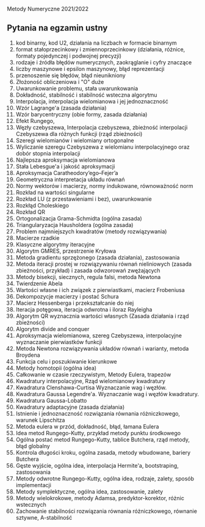 Metody Numeryczne 2021/2022

## Pytania na egzamin ustny

1. kod binarny, kod U2, działania na liczbach w formacie binarnym
2. format stałoprzecinkowy i zmiennoprzecinkowy (działania, różnice, formaty pojedynczej i podwojnej precyzji)
3. rodzaje i źródła błędów numerycznych, zaokrąglanie i cyfry znaczące
4. liczby maszynowe i epsilon maszynowy, błąd reprezentacji
5. przenoszenie się błędów, błąd nieunikniony
6. Złożoność obliczeniowa i "O" duże
7. Uwarunkowanie problemu, stała uwarunkowania
8. Dokładność,  stabilność  i stabilność wsteczna algorytmu
9.  Interpolacja, interpolacja wielomianowa i jej jednoznaczność
10. Wzór Lagrange'a (zasada działania)
11. Wzór barycentryczny (obie formy, zasada działania)
12. Efekt Rungego, 
14. Węzły czebyszewa, Interpolacja czebyszewa, zbieżność interpolacji Czebyszewa dla różnych funkcji (rząd zbieżności)
17. Szeregi wielomianów i wielomiany ortogonalne
19. Wyliczanie szeregu Czebyszewa z wielomianu interpolacyjnego oraz dobór stopnia interpolacji
20. Najlepsza aproksymacja wielomianowa
21. Stała Lebesgue'a i jakość aproksymacji
22. Aproksymacja Caratheodory’ego–Fejer’a
23. Geometryczna interpretacja układu równań
24. Normy wektorów i macierzy, normy indukowane, równoważność norm
25. Rozkład na wartości singularne
27. Rozkład LU (z przestawieniami i bez), uwarunkowanie
28. Rozkłąd Choleskiego
29. Rozkład QR
30. Ortogonalizacja Grama-Schmidta (ogólna zasada)
31. Triangularyzacja Hausholdera (ogólna zasada)
32. Problem najmniejszych kwadratów (metody rozwiązywania)
33. Macierze rzadkie 
34. Klasyczne algorytmy iteracyjne
35. Algorytm GMRES, przestrzenie Kryłowa
36. Metoda gradientu sprzężonego (zasada działania), zastosowania
37. Metoda iteracji prostej w rozwiązywaniu równań nieliniowych (zasada zbieżności, przykład) i zasada odwzorowań zwężających
38. Metody bisekcji, siecznych, regula falsi, metoda Newtona
39. Twierdzenie Abela
40. Wartości własne i ich związek z pierwiastkami, macierz Frobeniusa
41. Dekompozycje macierzy i postać Schura
42. Macierz Hessenberga i przekształcanie do niej
43. Iteracja potęgowa, iteracja odwrotna i iloraz Rayleigha 
44. Algorytm QR wyznacznia wartości własnych (Zasada działania i rząd zbieżności)
45. Algorytm divide and conquer
46. Aproksymacja wielomianowa, szereg Czebyszewa, interpolacyjne wyznaczanie pierwiastków funkcji
47. Metoda Newtona rozwiązywania układów równań i warianty, metoda Broydena
50. Funkcja celu i poszukiwanie kierunkowe
51. Metody homotopii (ogólna idea)
52. Całkowanie w czasie rzeczywistym, Metody Eulera, trapezów
53. Kwadratury interpolacyjne, Rząd wielomianowy kwadratury
54. Kwadratura Clenshawa-Curtisa Wyznaczanie wag i węzłów.
55. Kwadratura Gaussa Legendre'a. Wyznaczanie wag i węzłów kwadratury.
56. Kwadratura Gaussa-Lobatto 
57. Kwadratury adaptacyjne (zasada działania)
58. Istnienie i jednoznaczność rozwiązania równania różniczkowego, warunek Lipschitza
59. Metoda eulera w przód, dokładność, błąd, łamana Eulera
60. Idea metod Rungego-Kutty, przykład metody punktu środkowego
61. Ogólna postać metod Rungego-Kutty, tablice Butchera, rząd metody, błąd globalny
62. Kontrola długości kroku, ogólna zasada, metody wbudowane, bariery Butchera
63. Gęste wyjście, ogólna idea, interpolacja Hermite'a, bootstraping, zastosowania
64. Metody odwrotne Rungego-Kutty, ogólna idea, rodzaje, zalety, sposób implementacji
65. Metody symplektyczne, ogólna idea, zastosowanie, zalety
66. Metody wielokrokowe, metody Adamsa, predyktor-korektor, różnic wstecznych
67. Zachowanie stabilności rozwiązania równania różniczkowego, równanie sztywne, A-stabilność

